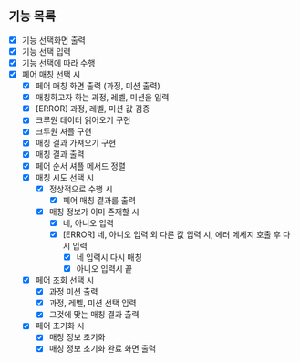 ## 기능 목록

- [X] 기능 선택화면 출력
- [X] 기능 선택 입력
- [X] 기능 선택에 따라 수행
- [X] 페어 매칭 선택 시
    - [X] 페어 매칭 화면 출력 (과정, 미션 출력)
    - [X] 매칭하고자 하는 과정, 레벨, 미션을 입력
    - [X] [ERROR] 과정, 레벨, 미션 값 검증
    - [X] 크루원 데이터 읽어오기 구현
    - [X] 크루원 셔플 구현
    - [X] 매칭 결과 가져오기 구현
    - [X] 매칭 결과 출력
    - [X] 페어 순서 셔플 메서드 정렬
    - [X] 매칭 시도 선택 시
        - [X] 정상적으로 수행 시
            - [X] 페어 매칭 결과를 출력
        - [X] 매칭 정보가 이미 존재할 시
          - [X] 네, 아니오 입력
          - [X] [ERROR] 네, 아니오 입력 외 다른 값 입력 시, 에러 메세지 호출 후 다시 입력
              - [X] 네 입력시 다시 매칭
              - [X] 아니오 입력시 끝
    - [X] 페어 조회 선택 시
        - [X] 과정 미션 출력
        - [X] 과정, 레벨, 미션 선택 입력
        - [X] 그것에 맞는 매칭 결과 출력
    - [X] 페어 초기화 시
        - [X] 매칭 정보 초기화
        - [X] 매칭 정보 초기화 완료 화면 출력